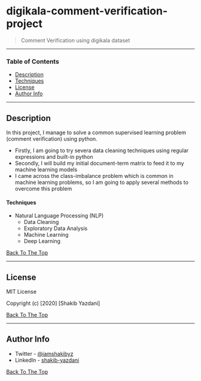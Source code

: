 # digikala-comment-verification-project

> Comment Verification using digikala dataset 

---

### Table of Contents

- [Description](#description)
- [Techniques](#techniques)
- [License](#license)
- [Author Info](#author-info)

---

## Description

In this project, I manage to solve a common supervised learning problem (comment verification) using python. <br/>
- Firstly, I am going to try severa data cleaning techniques using regular expressions and built-in python  <br/>
- Secondly, I will build my initial document-term matrix to feed it to my machine learning models <br/>
- I came across the class-imbalance problem which is common in machine learning problems, so I am going to apply several methods to overcome this problem

#### Techniques

- Natural Language Processing (NLP)
	- Data Cleaning
	- Exploratory Data Analysis
	- Machine Learning
	- Deep Learning

[Back To The Top](#digikala-comment-verification-project)

---

## License

MIT License

Copyright (c) [2020] [Shakib Yazdani]


[Back To The Top](#digikala-comment-verification-project)

---

## Author Info

- Twitter - [@iamshakibyz](https://twitter.com/iamshakibyz)
- LinkedIn - [shakib-yazdani](https://www.linkedin.com/in/shakib-yazdani)

[Back To The Top](#digikala-comment-verification-project)
